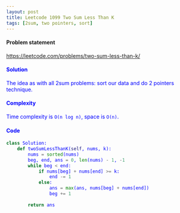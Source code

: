 ```yaml
---
layout: post
title: Leetcode 1099 Two Sum Less Than K
tags: [2sum, two pointers, sort]
---
```


#### Problem statement

<a href="https://leetcode.com/problems/two-sum-less-than-k/"> <font color = blue>https://leetcode.com/problems/two-sum-less-than-k/

#### Solution
The idea as with all 2sum problems: sort our data and do 2 pointers technique.

#### Complexity
Time complexity is `O(n log n)`, space is `O(n)`.

#### Code
```python
class Solution:
    def twoSumLessThanK(self, nums, k):
        nums = sorted(nums)
        beg, end, ans = 0, len(nums) - 1, -1
        while beg < end:
            if nums[beg] + nums[end] >= k:
                end -= 1
            else: 
                ans = max(ans, nums[beg] + nums[end])
                beg += 1
                
        return ans
```

